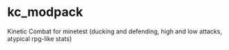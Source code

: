 # kc_modpack
Kinetic Combat for minetest (ducking and defending, high and low attacks, atypical rpg-like stats)
